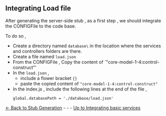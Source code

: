 ## Integrating Load file

After generating the server-side stub , as a first step , we should integrate the CONFIGFile to the code base. 

To do so , 
- Create a directory named `database\` in the location where the services and controllers folders are there.
- Create a file named `load.json`
- From the CONFIGFile , Copy the content of `"core-model-1-4:control-construct"'
- In the `load.json` , 
  - include a flower bracket `{}`
  - paste the copied content of `"core-model-1-4:control-construct"` 
- In the index.js , include the following lines at the end of the file , 
  ```
  global.databasePath = './database/load.json'
  
  ```


  
[<- Back to Stub Generation](StubGeneration.md)  - - - [Up to Integrating basic services](IntegratingBasicServices.md)


